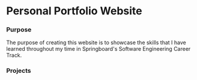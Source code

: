# Personal Portfolio Website

### Purpose

The purpose of creating this website is to showcase the skills that I have learned throughout my time in Springboard's Software Engineering Career Track.

### Projects
